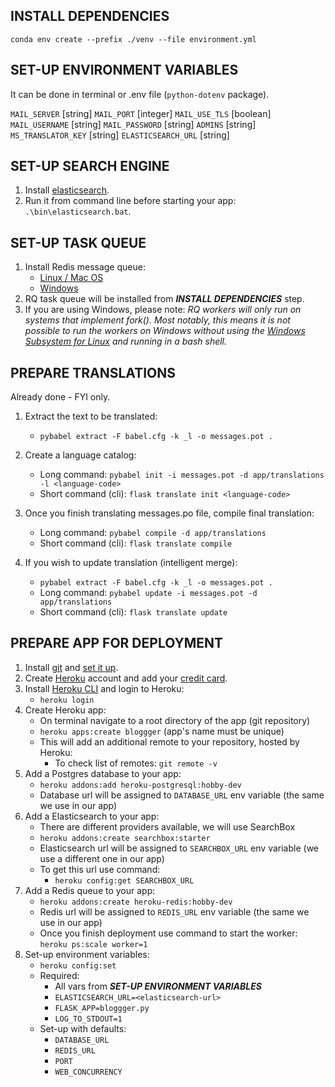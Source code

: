 ﻿## INSTALL DEPENDENCIES

`conda env create --prefix ./venv --file environment.yml`

## SET-UP ENVIRONMENT VARIABLES

It can be done in terminal or .env file (`python-dotenv` package).

`MAIL_SERVER` [string]
`MAIL_PORT` [integer]
`MAIL_USE_TLS` [boolean]
`MAIL_USERNAME` [string]
`MAIL_PASSWORD` [string]
`ADMINS` [string]
`MS_TRANSLATOR_KEY` [string]
`ELASTICSEARCH_URL` [string]

## SET-UP SEARCH ENGINE

1. Install [elasticsearch][1].
1. Run it from command line before starting your app: `.\bin\elasticsearch.bat`.

## SET-UP TASK QUEUE

1. Install Redis message queue:
	 - [Linux / Mac OS][2]
	 - [Windows][3]
1. RQ task queue will be installed from ***INSTALL DEPENDENCIES*** step.
1. If you are using Windows, please note: *RQ workers will only run on systems that implement fork(). Most notably, this means it is not possible to run the workers on Windows without using the [Windows Subsystem for Linux][4] and running in a bash shell.*

## PREPARE TRANSLATIONS

Already done - FYI only.

1. Extract the text to be translated:
	- `pybabel extract -F babel.cfg -k _l -o messages.pot .`

1. Create a language catalog:
	- Long command: `pybabel init -i messages.pot -d app/translations -l <language-code>`
	- Short command (cli): `flask translate init <language-code>`

1. Once you finish translating messages.po file, compile final translation:
	- Long command: `pybabel compile -d app/translations`
	- Short command (cli): `flask translate compile`

1. If you wish to update translation (intelligent merge):
	- `pybabel extract -F babel.cfg -k _l -o messages.pot .`
	- Long command: `pybabel update -i messages.pot -d app/translations`
	- Short command (cli): `flask translate update`

## PREPARE APP FOR DEPLOYMENT

1. Install [git][5] and [set it up][6]. 
1. Create [Heroku][8] account and add your [credit card][9].
1. Install [Heroku CLI][7] and login to Heroku:
	- `heroku login`
1. Create Heroku app:
	- On terminal navigate to a root directory of the app (git repository)
	- `heroku apps:create bloggger` (app's name must be unique)
	- This will add an additional remote to your repository, hosted by Heroku:
		- To check list of remotes: `git remote -v`
1. Add a Postgres database to your app:
	- `heroku addons:add heroku-postgresql:hobby-dev`
	- Database url will be assigned to `DATABASE_URL` env variable (the same we use in our app)
1. Add a Elasticsearch to your app:
	- There are different providers available, we will use SearchBox
	- `heroku addons:create searchbox:starter`
	- Elasticsearch url will be assigned to `SEARCHBOX_URL` env variable (we use a different one in our app)
	- To get this url use command:
		- `heroku config:get SEARCHBOX_URL`
1. Add a Redis queue to your app:
	- `heroku addons:create heroku-redis:hobby-dev`
	- Redis url will be assigned to `REDIS_URL` env variable (the same we use in our app)
	- Once you finish deployment use command to start the worker: `heroku ps:scale worker=1`
1. Set-up environment variables:
	- `heroku config:set`
	- Required:
		- All vars from ***SET-UP ENVIRONMENT VARIABLES***
		- `ELASTICSEARCH_URL=<elasticsearch-url>`
		- `FLASK_APP=bloggger.py`
		- `LOG_TO_STDOUT=1`
	- Set-up with defaults:
		- `DATABASE_URL`
		- `REDIS_URL`
		- `PORT`
		- `WEB_CONCURRENCY`
		
[1]: https://www.elastic.co/guide/en/elasticsearch/reference/7.10/zip-windows.html
[2]: https://redis.io/
[3]: https://github.com/microsoftarchive/redis/releases/tag/win-3.0.504
[4]: https://docs.microsoft.com/en-us/windows/wsl/install-win10
[5]: https://git-scm.com/book/en/v2/Getting-Started-Installing-Git
[6]: https://git-scm.com/book/en/v2/Getting-Started-First-Time-Git-Setup
[7]: https://devcenter.heroku.com/articles/heroku-cli
[8]: https://heroku.com/
[9]: https://heroku.com/verify
